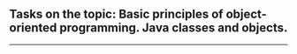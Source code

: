 Tasks on the topic: Basic principles of object-oriented programming. Java classes and objects.
---
---


